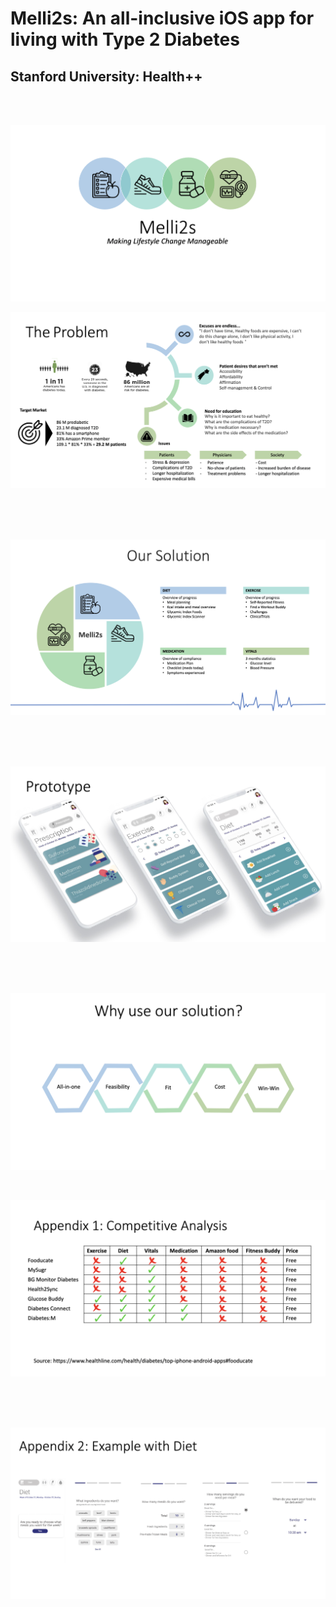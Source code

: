 # Melli2s: An all-inclusive iOS app for living with Type 2 Diabetes
## Stanford University: Health++

<br />
<br />

<a target="_blank"><img src="https://raw.githubusercontent.com/ctlong12/Stanford-Health-Hackathon/master/images/title-screen.png" border="0" alt="Fuzzy Logic"></a>

<a target="_blank"><img src="https://raw.githubusercontent.com/ctlong12/Stanford-Health-Hackathon/master/images/problem.png" border="0" alt="Fuzzy Logic"></a>

<br />
<br />
<br />


<a target="_blank"><img src="https://raw.githubusercontent.com/ctlong12/Stanford-Health-Hackathon/master/images/solution.png" border="0" alt="Fuzzy Logic"></a>

<br />
<br />
<br />

<a target="_blank"><img src="https://raw.githubusercontent.com/ctlong12/Stanford-Health-Hackathon/master/images/prototype.png" border="0" alt="Fuzzy Logic"></a>

<br />
<br />
<br />

<a target="_blank"><img src="https://raw.githubusercontent.com/ctlong12/Stanford-Health-Hackathon/master/images/why-us.png" border="0" alt="Fuzzy Logic"></a>

<br />

<a target="_blank"><img src="https://raw.githubusercontent.com/ctlong12/Stanford-Health-Hackathon/master/images/analysis.png" border="0" alt="Fuzzy Logic"></a>

<br />
<br />
<br />

<a target="_blank"><img src="https://raw.githubusercontent.com/ctlong12/Stanford-Health-Hackathon/master/images/diet.png" border="0" alt="Fuzzy Logic"></a>
